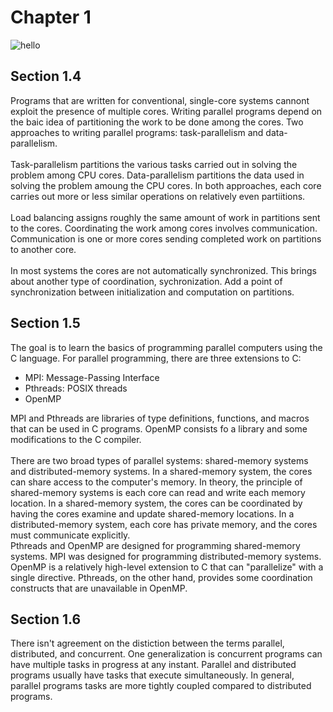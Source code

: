 # Chapter 1
![hello](https://github.com/radixon/C_InParallel/assets/59415488/bc94d75e-7525-478d-87c4-5bd60962cb8c)

## Section 1.4

Programs that are written for conventional, single-core systems cannont exploit the presence of multiple cores.  Writing parallel programs depend on the baic idea of partitioning the work to be done among the cores.  Two approaches to writing parallel programs: task-parallelism and data-parallelism.
<br /><br />
Task-parallelism partitions the various tasks carried out in solving the problem among CPU cores.  Data-parallelism partitions the data used in solving the problem amoung the CPU cores.  In both approaches, each core carries out more or less similar operations on relatively even partiitions.
<br /><br />
Load balancing assigns roughly the same amount of work in partitions sent to the cores.  Coordinating the work among cores involves communication.  Communication is one or more cores sending completed work on partitions to another core.
<br /><br />
In most systems the cores are not automatically synchronized.  This brings about another type of coordination, sychronization.  Add a point of synchronization between initialization and computation on partitions.

## Section 1.5

The goal is to learn the basics of programming parallel computers using the C language.  For parallel programming, there are three extensions to C:
+ MPI: Message-Passing Interface
+ Pthreads: POSIX threads
+ OpenMP

MPI and Pthreads are libraries of type definitions, functions, and macros that can be used in C programs.  OpenMP consists fo a library and some modifications to the C compiler.
<br /><br />
There are two broad types of parallel systems: shared-memory systems and distributed-memory systems.  In a shared-memory system, the cores can share access to the computer's memory.  In theory, the principle of shared-memory systems is each core can read and write each memory location.  In a shared-memory system, the cores can be coordinated by having the cores examine and update shared-memory locations.  In a distributed-memory system, each core has private memory, and the cores must communicate explicitly.
<br />
Pthreads and OpenMP are designed for programming shared-memory systems.  MPI was designed for programming distributed-memory systems.
<br />
OpenMP is a relatively high-level extension to C that can "parallelize" with a single directive.  Pthreads, on the other hand, provides some coordination constructs that are unavailable in OpenMP.

## Section 1.6

There isn't agreement on the distiction between the terms parallel, distributed, and concurrent.  One generalization is concurrent programs can have multiple tasks in progress at any instant.  Parallel and distributed programs usually have tasks that execute simultaneously.  In general, parallel programs tasks are more tightly coupled compared to distributed programs.
